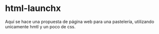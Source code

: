 # html-launchx
Aquí se hace una propuesta de página web para una pastelería, utilizando unicamente hmtl y un poco de css.
